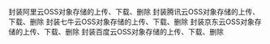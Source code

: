 封装阿里云OSS对象存储的上传、下载、删除
封装腾讯云OSS对象存储的上传、下载、删除
封装七牛云OSS对象存储的上传、下载、删除
封装京东云OSS对象存储的上传、下载、删除
封装百度云OSS对象存储的上传、下载、删除
